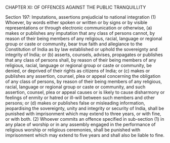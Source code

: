 CHAPTER XI: OF OFFENCES AGAINST THE PUBLIC TRANQUILLITY

Section 197: Imputations, assertions prejudicial to national integration
(1) Whoever, by words either spoken or written or by signs or by visible representations or through electronic communication or otherwise, (a) makes or publishes any imputation that any class of persons cannot, by reason of their being members of any religious, racial, language or regional group or caste or community, bear true faith and allegiance to the Constitution of India as by law established or uphold the sovereignty and integrity of India; or (b) asserts, counsels, advises, propagates or publishes that any class of persons shall, by reason of their being members of any religious, racial, language or regional group or caste or community, be denied, or deprived of their rights as citizens of India; or (c) makes or publishes any assertion, counsel, plea or appeal concerning the obligation of any class of persons, by reason of their being members of any religious, racial, language or regional group or caste or community, and such assertion, counsel, plea or appeal causes or is likely to cause disharmony or feelings of enmity or hatred or ill-will between such members and other persons; or (d) makes or publishes false or misleading information, jeopardising the sovereignty, unity and integrity or security of India, shall be punished with imprisonment which may extend to three years, or with fine, or with both. (2) Whoever commits an offence specified in sub-section (1) in any place of worship or in any assembly engaged in the performance of religious worship or religious ceremonies, shall be punished with imprisonment which may extend to five years and shall also be liable to fine.

